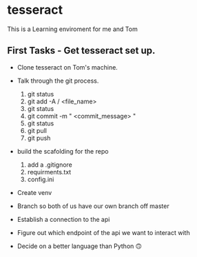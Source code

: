 # tesseract

This is a Learning enviroment for me and Tom 

## First Tasks - Get tesseract set up. 

- Clone tesseract on Tom's machine.
- Talk through the git process. 

    1) git status 
    2) git add -A / <file_name>
    3) git status 
    4) git commit -m " <commit_message> "  
    5) git status 
    6) git pull 
    7) git push 

- build the scafolding for the repo 

    1) add a .gitignore 
    2) requirments.txt 
    3) config.ini 

- Create venv 

- Branch so both of us have our own branch off master  
- Establish a connection to the api
- Figure out which endpoint of the api we want to interact with 
- Decide on a better language than Python 🙃


